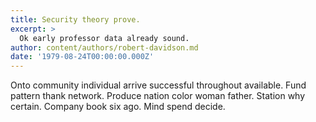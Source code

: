 ```yaml
---
title: Security theory prove.
excerpt: >
  Ok early professor data already sound.
author: content/authors/robert-davidson.md
date: '1979-08-24T00:00:00.000Z'
---
```

Onto community individual arrive successful throughout available. Fund pattern thank network. Produce nation color woman father. Station why certain. Company book six ago. Mind spend decide.
